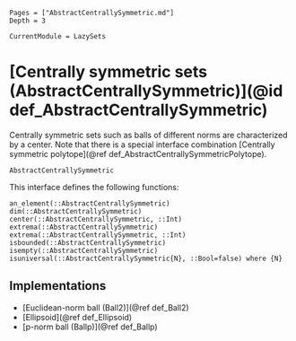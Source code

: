 ```@contents
Pages = ["AbstractCentrallySymmetric.md"]
Depth = 3
```

```@meta
CurrentModule = LazySets
```

# [Centrally symmetric sets (AbstractCentrallySymmetric)](@id def_AbstractCentrallySymmetric)

Centrally symmetric sets such as balls of different norms are characterized by a
center.
Note that there is a special interface combination
[Centrally symmetric polytope](@ref def_AbstractCentrallySymmetricPolytope).

```@docs
AbstractCentrallySymmetric
```

This interface defines the following functions:

```@docs
an_element(::AbstractCentrallySymmetric)
dim(::AbstractCentrallySymmetric)
center(::AbstractCentrallySymmetric, ::Int)
extrema(::AbstractCentrallySymmetric)
extrema(::AbstractCentrallySymmetric, ::Int)
isbounded(::AbstractCentrallySymmetric)
isempty(::AbstractCentrallySymmetric)
isuniversal(::AbstractCentrallySymmetric{N}, ::Bool=false) where {N}
```

## Implementations

* [Euclidean-norm ball (Ball2)](@ref def_Ball2)
* [Ellipsoid](@ref def_Ellipsoid)
* [p-norm ball (Ballp)](@ref def_Ballp)
